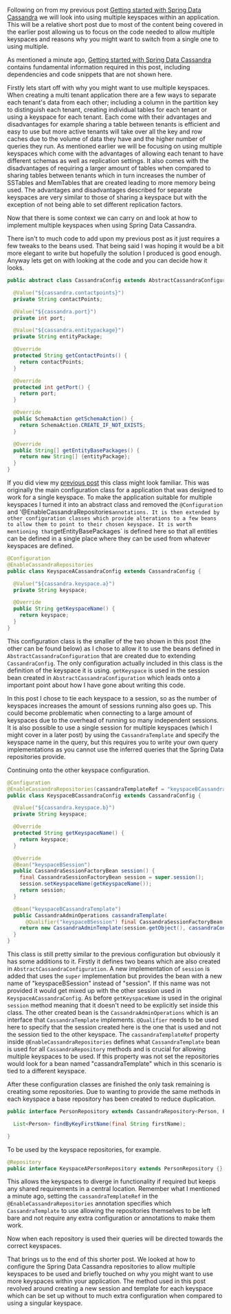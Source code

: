 Following on from my previous post [Getting started with Spring Data Cassandra](https://lankydanblog.com/2017/10/12/getting-started-with-spring-data-cassandra/) we will look into using multiple keyspaces within an application. This will be a relative short post due to most of the content being covered in the earlier post allowing us to focus on the code needed to allow multiple keyspaces and reasons why you might want to switch from a single one to using multiple.

As mentioned a minute ago, [Getting started with Spring Data Cassandra](https://lankydanblog.com/2017/10/12/getting-started-with-spring-data-cassandra/) contains fundamental information required in this post, including dependencies and code snippets that are not shown here.

Firstly lets start off with why you might want to use multiple keyspaces. When creating a multi tenant application there are a few ways to separate each tenant's data from each other; including a column in the partition key to distinguish each tenant, creating individual tables for each tenant or using a keyspace for each tenant. Each come with their advantages and disadvantages for example sharing a table between tenants is efficient and easy to use but more active tenants will take over all the key and row caches due to the volume of data they have and the higher number of queries they run. As mentioned earlier we will be focusing on using multiple keyspaces which come with the advantages of allowing each tenant to have different schemas as well as replication settings. It also comes with the disadvantages of requiring a larger amount of tables when compared to sharing tables between tenants which in turn increases the number of SSTables and MemTables that are created leading to more memory being used. The advantages and disadvantages described for separate keyspaces are very similar to those of sharing a keyspace but with the exception of not being able to set different replication factors.

Now that there is some context we can carry on and look at how to implement multiple keyspaces when using Spring Data Cassandra.

There isn't to much code to add upon my previous post as it just requires a few tweaks to the beans used. That being said I was hoping it would be a bit more elegant to write but hopefully the solution I produced is good enough. Anyway lets get on with looking at the code and you can decide how it looks.
```java
public abstract class CassandraConfig extends AbstractCassandraConfiguration {

  @Value("${cassandra.contactpoints}")
  private String contactPoints;

  @Value("${cassandra.port}")
  private int port;

  @Value("${cassandra.entitypackage}")
  private String entityPackage;

  @Override
  protected String getContactPoints() {
    return contactPoints;
  }

  @Override
  protected int getPort() {
    return port;
  }

  @Override
  public SchemaAction getSchemaAction() {
    return SchemaAction.CREATE_IF_NOT_EXISTS;
  }

  @Override
  public String[] getEntityBasePackages() {
    return new String[] {entityPackage};
  }
}
```
If you did view my [previous post](https://lankydanblog.com/2017/10/12/getting-started-with-spring-data-cassandra/) this class might look familiar. This was originally the main configuration class for a application that was designed to work for a single keyspace. To make the application suitable for multiple keyspaces I turned it into an abstract class and removed the `@Configuration` and '@EnableCassandraRepositories` annotations. It is then extended by other configuration classes which provide alterations to a few beans to allow them to point to their chosen keyspace. It is worth mentioning that `getEntityBasePackages` is defined here so that all entities can be defined in a single place where they can be used from whatever keyspaces are defined.
```java
@Configuration
@EnableCassandraRepositories
public class KeyspaceACassandraConfig extends CassandraConfig {

  @Value("${cassandra.keyspace.a}")
  private String keyspace;

  @Override
  public String getKeyspaceName() {
    return keyspace;
  }
}
```
This configuration class is the smaller of the two shown in this post (the other can be found below) as I chose to allow it to use the beans defined in `AbstractCassandraConfiguration` that are created due to extending `CassandraConfig`. The only configuration actually included in this class is the definition of the keyspace it is using. `getKeyspace` is used in the session bean created in `AbstractCassandraConfiguration` which leads onto a important point about how I have gone about writing this code. 

In this post I chose to tie each keyspace to a session, so as the number of keyspaces increases the amount of sessions running also goes up. This could become problematic when connecting to a large amount of keyspaces due to the overhead of running so many independent sessions. It is also possible to use a single session for multiple keyspaces (which I might cover in a later post) by using the `CassandraTemplate` and specify the keyspace name in the query, but this requires you to write your own query implementations as you cannot use the inferred queries that the Spring Data repositories provide.

Continuing onto the other keyspace configuration.
```java
@Configuration
@EnableCassandraRepositories(cassandraTemplateRef = "keyspaceBCassandraTemplate")
public class KeyspaceBCassandraConfig extends CassandraConfig {

  @Value("${cassandra.keyspace.b}")
  private String keyspace;

  @Override
  protected String getKeyspaceName() {
    return keyspace;
  }

  @Override
  @Bean("keyspaceBSession")
  public CassandraSessionFactoryBean session() {
    final CassandraSessionFactoryBean session = super.session();
    session.setKeyspaceName(getKeyspaceName());
    return session;
  }

  @Bean("keyspaceBCassandraTemplate")
  public CassandraAdminOperations cassandraTemplate(
      @Qualifier("keyspaceBSession") final CassandraSessionFactoryBean session) throws Exception {
    return new CassandraAdminTemplate(session.getObject(), cassandraConverter());
  }
}
```
This class is still pretty similar to the previous configuration but obviously it has some additions to it. Firstly it defines two beans which are also created in `AbstractCassandraConfiguration`. A new implementation of `session` is added that uses the `super` implementation but provides the bean with a new name of "keyspaceBSession" instead of "session". If this name was not provided it would get mixed up with the other session used in `KeyspaceACassandraConfig`. As before `getKeyspaceName` is used in the original `session` method meaning that it doesn't need to be explicitly set inside this class. The other created bean is the `CassandraAdminOperations` which is an interface that `CassandraTemplate` implements. `@Qualifier` needs to be used here to specify that the session created here is the one that is used and not the session tied to the other keyspace.
The `cassandraTemplateRef` property inside `@EnableCassandraRepositories` defines what `CassandraTemplate` bean is used for all `CassandraRepository` methods and is crucial for allowing multiple keyspaces to be used. If this property was not set the repositories would look for a bean named "cassandraTemplate" which in this scenario is tied to a different keyspace.

After these configuration classes are finished the only task remaining is creating some repositories. Due to wanting to provide the same methods in each keyspace a base repository has been created to reduce duplication.
```java
public interface PersonRepository extends CassandraRepository<Person, PersonKey> {

  List<Person> findByKeyFirstName(final String firstName);

}
```
To be used by the keyspace repositories, for example.
```java
@Repository
public interface KeyspaceAPersonRepository extends PersonRepository {}
```
This allows the keyspaces to diverge in functionality if required but keeps any shared requirements in a central location. Remember what I mentioned a minute ago, setting the `cassandraTemplateRef` in the `@EnableCassandraRepositories` annotation specifies which `CassandraTemplate` to use allowing the repositories themselves to be left bare and not require any extra configuration or annotations to make them work.

Now when each repository is used their queries will be directed towards the correct keyspaces.

That brings us to the end of this shorter post. We looked at how to configure the Spring Data Cassandra repositories to allow multiple keyspaces to be used and briefly touched on why you might want to use more keyspaces within your application. The method used in this post revolved around creating a new session and template for each keyspace which can be set up without to much extra configuration when compared to using a singular keyspace.
